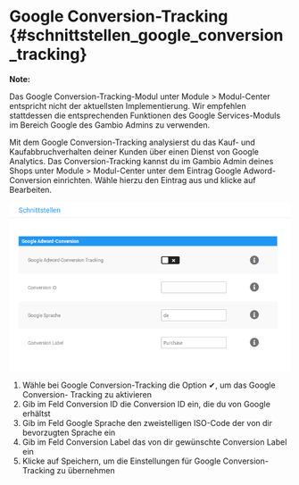 # Google Conversion-Tracking {#schnittstellen_google_conversion_tracking}

**Note:**

Das Google Conversion-Tracking-Modul unter Module \> Modul-Center entspricht nicht der aktuellsten Implementierung. Wir empfehlen stattdessen die entsprechenden Funktionen des Google Services-Moduls im Bereich Google des Gambio Admins zu verwenden.

Mit dem Google Conversion-Tracking analysierst du das Kauf- und Kaufabbruchverhalten deiner Kunden über einen Dienst von Google Analytics. Das Conversion-Tracking kannst du im Gambio Admin deines Shops unter Module \> Modul-Center unter dem Eintrag Google Adword-Conversion einrichten. Wähle hierzu den Eintrag aus und klicke auf Bearbeiten.

![](Bilder/google_conversion_tracking_20190703_HB_019.png "Google Conversion-Tracking")

1.  Wähle bei Google Conversion-Tracking die Option ✔, um das Google Conversion- Tracking zu aktivieren
2.  Gib im Feld Conversion ID die Conversion ID ein, die du von Google erhältst
3.  Gib im Feld Google Sprache den zweistelligen ISO-Code der von dir bevorzugten Sprache ein
4.  Gib im Feld Conversion Label das von dir gewünschte Conversion Label ein
5.  Klicke auf Speichern, um die Einstellungen für Google Conversion-Tracking zu übernehmen



